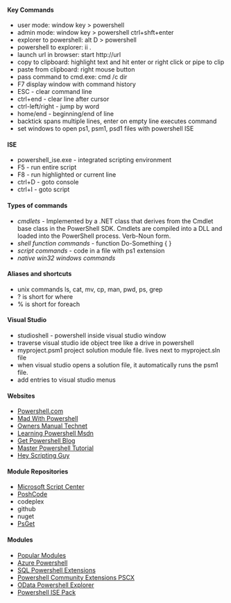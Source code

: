 #### Key Commands
* user mode: window key > powershell
* admin mode: window key > powershell ctrl+shft+enter
* explorer to powershell: alt D > powershell
* powershell to explorer: ii .
* launch url in browser:  start http://url
* copy to clipboard:   highlight text and hit enter or right click or pipe to clip
* paste from clipboard:  right mouse button
* pass command to cmd.exe:  cmd /c dir
* F7 display window with command history
* ESC - clear command line
* ctrl+end - clear line after cursor
* ctrl-left/right - jump by word
* home/end - beginning/end of line
* backtick spans multiple lines, enter on empty line executes command
* set windows to open ps1, psm1, psd1 files with powershell ISE

#### ISE
* powershell_ise.exe - integrated scripting environment
* F5 - run entire script
* F8 - run highlighted or current line
* ctrl+D - goto console
* ctrl+I - goto script

#### Types of commands
* _cmdlets_ - Implemented by a .NET class that derives from the Cmdlet base class in the PowerShell SDK.  Cmdlets are compiled into a DLL and loaded into the PowerShell process.  Verb-Noun form.
* _shell function commands_ - function Do-Something { }
* _script commands_ - code in a file with ps1 extension
* _native win32 windows commands_

#### Aliases and shortcuts
* unix commands ls, cat, mv, cp, man, pwd, ps, grep
* ? is short for where
* % is short for foreach

#### Visual Studio
* studioshell - powershell inside visual studio window
* traverse visual studio ide object tree like a drive in powershell
* myproject.psm1 project solution module file.  lives next to myproject.sln file
* when visual studio opens a solution file, it automatically runs the psm1 file.
* add entries to visual studio menus

#### Websites
* [Powershell.com](http://powershell.com)
* [Mad With Powershell](http://www.madwithpowershell.com)
* [Owners Manual Technet](https://technet.microsoft.com/en-us/library/ee221100.aspx)
* [Learning Powershell Msdn](https://msdn.microsoft.com/en-us/library/cc281945.aspx)
* [Get Powershell Blog](http://get-powershell.com)
* [Master Powershell Tutorial](http://powershell.com/cs/blogs/ebookv2/default.aspx)
* [Hey Scripting Guy](https://blogs.technet.microsoft.com/heyscriptingguy)

#### Module Repositories 
* [Microsoft Script Center](https://technet.microsoft.com/en-us/scriptcenter/default)
* [PoshCode](http://poshcode.org/)
* codeplex
* github
* nuget
* [PsGet](http://psget.net/)

#### Modules
* [Popular Modules](http://social.technet.microsoft.com/wiki/contents/articles/4308.popular-powershell-modules.aspx) 
* [Azure Powershell](https://azure.microsoft.com/en-us/documentation/articles/powershell-install-configure/)
* [SQL Powershell Extensions](http://sqlpsx.codeplex.com/)
* [Powershell Community Extensions PSCX](http://pscx.codeplex.com/)
* [OData Powershell Explorer](http://psodata.codeplex.com/)
* [Powershell ISE Pack](http://powershellise.com/)



